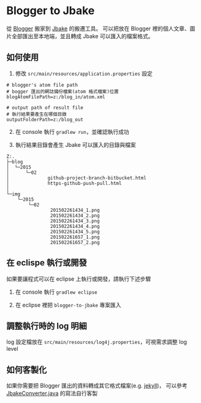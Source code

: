 # Blogger to Jbake

從 [Blogger](https://www.blogger.com) 搬家到 [Jbake](http://www.jbake.org/) 的搬遷工具。
可以把放在 Blogger 裡的個人文章、圖片全部匯出至本地端，並且轉成 Jbake 可以匯入的檔案格式。

## 如何使用

1. 修改 `src/main/resources/application.properties` 設定

  ```
  # blogger's atom file path
  # bogger 匯出的網誌備份檔案(atom 格式檔案)位置
  blogAtomFilePath=z:/blog_in/atom.xml

  # output path of result file
  # 執行結果要產生在哪個目錄
  outputFolderPath=z:/blog_out
  ```

2. 在 console 執行 `gradlew run`，並確認執行成功

3. 執行結果目錄會產生 Jbake 可以匯入的目錄與檔案

  ```
  Z:.
  ├─blog
  │  └─2015
  │      └─02
  │              github-project-branch-bitbucket.html
  │              https-github-push-pull.html
  │
  └─img
      └─2015
          └─02
                  201502261434_1.png
                  201502261434_2.png
                  201502261434_3.png
                  201502261434_4.png
                  201502261434_5.png
                  201502261657_1.png
                  201502261657_2.png
  ```

## 在 eclispe 執行或開發

如果要讓程式可以在 eclipse 上執行或開發，請執行下述步驟

1. 在 console 執行 `gradlew eclipse`

2. 在 eclipse 裡把 `blogger-to-jbake` 專案匯入

## 調整執行時的 log 明細

log 設定檔放在 `src/main/resources/log4j.properties`，可視需求調整 log level

## 如何客製化

如果你需要把 Blogger 匯出的資料轉成其它格式檔案(e.g. [jekyll](http://jekyllrb.com/))，
可以參考  [JbakeConverter.java](https://github.com/cloudtu/blogger-to-jbake/blob/master/src/main/java/cloudtu/blog/JbakeConverter.java) 的寫法自行客製
